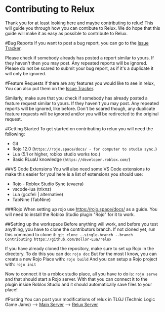# Contributing to Relux
Thank you for at least looking here and maybe contributing to relux! This will guide you through how you can contibute to Relux. We do hope that this guide will make it as easy as possible to contribute to Relux.

#Bug Reports
If you want to post a bug report, you can go to the [Issue Tracker](https://github.com/Dollor-Lua/relux/issues).

Please check if somebody already has posted a report similar to yours. If they haven't then you may post. Any repeated reports will be ignored. Please do not be scared to submit your bug report, as if it's a duplicate it will only be ignored.

#Feature Requests
If there are any features you would like to see in relux, You can also put them on the [Issue Tracker](https://github.com/Dollor-Lua/relux/issues).

Similarly, make sure that you check if somebody has already posted a feature request similar to yours. If they haven't you may post. Any repeated reports will be ignored, like before. Don't be scared though, any duplicate feature requests will be ignored and/or you will be redirected to the original request.

#Getting Started
To get started on contributing to relux you will need the following:

* Git
* Rojo 12.0 (`https://rojo.space/docs/ - for computer to studio sync.`)
* Lua (5.1 or higher, roblox studio works too.)
* Basic RLuaU knowledge (`https://developer.roblox.com/`)

##VS Code Extensions
You will also need some VS Code extensions to make this easier for you!
here is a list of extensions you should use:

* Rojo - Roblox Studio Sync (evaera)
* vscode-lua (trixnz)
* Lua (gccfeli | alternative)
* TabNine (TabNine)

###Rojo
When setting up rojo use https://rojo.space/docs/ as a guide.
You will need to install the Roblox Studio plugin "Rojo" for it to work.

##Setting up the workspace
Before anything will work, and before you test anything, you have to clone the contributors branch. If not cloned yet, run this command to clone it: ```git clone --single-branch --branch Contributing https://github.com/Dollor-Lua/relux```

If you have already cloned the repository, make sure to set up Rojo in the directory. To do this you can do:
```rojo doc```
But for the most I know, you can create a new Rojo Place with:
```rojo build```
And you can setup a Rojo project with:
```rojo init```

Now to connect it to a roblox studio place, all you have to do is:
```rojo serve```
and that should start a Rojo server. With that you can connect it to the plugin inside Roblox Studio and it should automatically save files to your place!

#Posting
You can post your modifications of relux in TLGJ (Technic Logic Game Jams)
--> [Main Server](https://discord.com/invite/asCP4qn)
--> [Relux Server](https://discord.com/invite/vEGTMQb)